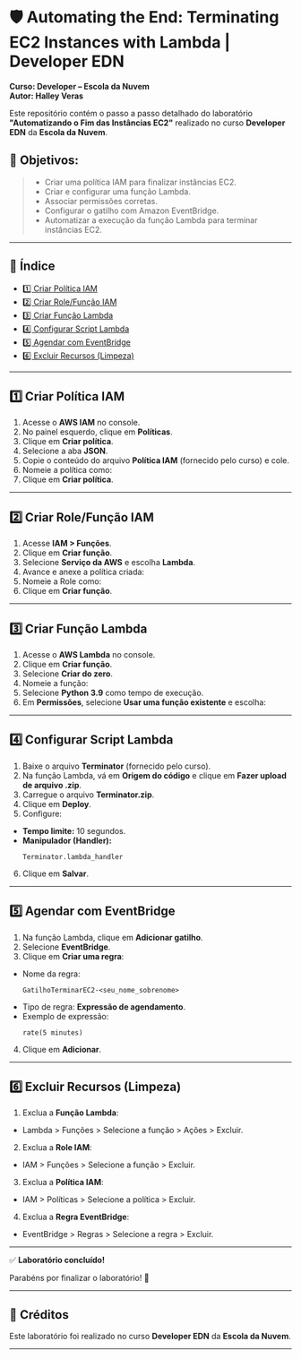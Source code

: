 # 🛡️ Automating the End: Terminating EC2 Instances with Lambda | Developer EDN

**Curso: Developer – Escola da Nuvem**  
**Autor: Halley Veras**

Este repositório contém o passo a passo detalhado do laboratório **"Automatizando o Fim das Instâncias EC2"** realizado no curso **Developer EDN** da **Escola da Nuvem**.

## 🎯 Objetivos:
> - Criar uma política IAM para finalizar instâncias EC2.
> - Criar e configurar uma função Lambda.
> - Associar permissões corretas.
> - Configurar o gatilho com Amazon EventBridge.
> - Automatizar a execução da função Lambda para terminar instâncias EC2.

---

## 📂 Índice

- [1️⃣ Criar Política IAM](#1️⃣-criar-política-iam)
- [2️⃣ Criar Role/Função IAM](#2️⃣-criar-rolefunção-iam)
- [3️⃣ Criar Função Lambda](#3️⃣-criar-função-lambda)
- [4️⃣ Configurar Script Lambda](#4️⃣-configurar-script-lambda)
- [5️⃣ Agendar com EventBridge](#5️⃣-agendar-com-eventbridge)
- [6️⃣ Excluir Recursos (Limpeza)](#6️⃣-excluir-recursos-limpeza)

---

## 1️⃣ Criar Política IAM

1. Acesse o **AWS IAM** no console.
2. No painel esquerdo, clique em **Políticas**.
3. Clique em **Criar política**.
4. Selecione a aba **JSON**.
5. Copie o conteúdo do arquivo **Política IAM** (fornecido pelo curso) e cole.
6. Nomeie a política como:
7. Clique em **Criar política**.

<!-- 📸 Adicione aqui o print do console IAM > Políticas > Criar política -->

---

## 2️⃣ Criar Role/Função IAM

1. Acesse **IAM > Funções**.
2. Clique em **Criar função**.
3. Selecione **Serviço da AWS** e escolha **Lambda**.
4. Avance e anexe a política criada:
5. Nomeie a Role como:
6. Clique em **Criar função**.

<!-- 📸 Adicione aqui o print da criação da função com Lambda e a política anexada -->

---

## 3️⃣ Criar Função Lambda

1. Acesse o **AWS Lambda** no console.
2. Clique em **Criar função**.
3. Selecione **Criar do zero**.
4. Nomeie a função:
5. Selecione **Python 3.9** como tempo de execução.
6. Em **Permissões**, selecione **Usar uma função existente** e escolha:


<!-- 📸 Adicione aqui o print da criação da função Lambda -->

---

## 4️⃣ Configurar Script Lambda

1. Baixe o arquivo **Terminator** (fornecido pelo curso).
2. Na função Lambda, vá em **Origem do código** e clique em **Fazer upload de arquivo .zip**.
3. Carregue o arquivo **Terminator.zip**.
4. Clique em **Deploy**.
5. Configure:
- **Tempo limite:** 10 segundos.
- **Manipulador (Handler):**  
  ```
  Terminator.lambda_handler
  ```
6. Clique em **Salvar**.

<!-- 📸 Adicione aqui o print do upload do código, configuração de timeout e handler -->

---

## 5️⃣ Agendar com EventBridge

1. Na função Lambda, clique em **Adicionar gatilho**.
2. Selecione **EventBridge**.
3. Clique em **Criar uma regra**:
- Nome da regra:  
  ```
  GatilhoTerminarEC2-<seu_nome_sobrenome>
  ```
- Tipo de regra: **Expressão de agendamento**.
- Exemplo de expressão:
  ```
  rate(5 minutes)
  ```
4. Clique em **Adicionar**.

<!-- 📸 Adicione aqui o print da configuração do gatilho EventBridge -->

---

## 6️⃣ Excluir Recursos (Limpeza)

1. Exclua a **Função Lambda**:
- Lambda > Funções > Selecione a função > Ações > Excluir.
2. Exclua a **Role IAM**:
- IAM > Funções > Selecione a função > Excluir.
3. Exclua a **Política IAM**:
- IAM > Políticas > Selecione a política > Excluir.
4. Exclua a **Regra EventBridge**:
- EventBridge > Regras > Selecione a regra > Excluir.

<!-- 📸 Adicione aqui o print da exclusão dos recursos -->

---

✅ **Laboratório concluído!**

Parabéns por finalizar o laboratório! 🚀

---

## 📝 Créditos

Este laboratório foi realizado no curso **Developer EDN** da **Escola da Nuvem**.

---



    
